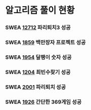 # 알고리즘 풀이 현황

### SWEA [12712](https://github.com/SSAFY10kim/TIL/blob/master/%EC%95%8C%EA%B3%A0%EB%A6%AC%EC%A6%98/12712.py) 파리퇴치3  성공
### SWEA [1859](https://github.com/SSAFY10kim/TIL/blob/master/%EC%95%8C%EA%B3%A0%EB%A6%AC%EC%A6%98/1859.py) 백만장자 프로젝트 성공
### SWEA [1954](https://github.com/SSAFY10kim/TIL/blob/master/%EC%95%8C%EA%B3%A0%EB%A6%AC%EC%A6%98/clear/1954.py) 달팽이 숫자 성공
### SWEA [1204](https://github.com/SSAFY10kim/TIL/blob/master/%EC%95%8C%EA%B3%A0%EB%A6%AC%EC%A6%98/clear/1204.py) 최빈수찾기 성공
### SWEA [2001](https://github.com/SSAFY10kim/TIL/blob/master/%EC%95%8C%EA%B3%A0%EB%A6%AC%EC%A6%98/clear/2001.py) 파리퇴치 성공

### SWEA [1926](https://github.com/SSAFY10kim/TIL/blob/master/%EC%95%8C%EA%B3%A0%EB%A6%AC%EC%A6%98/clear/1926.py) 간단한 369게임 성공

